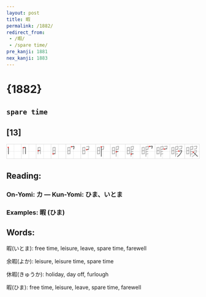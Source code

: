 ```yaml
---
layout: post
title: 暇
permalink: /1882/
redirect_from:
 - /暇/
 - /spare time/
pre_kanji: 1881
nex_kanji: 1883
---
```


# {1882}

## `spare time`

## [13]

<div class="stroke"><img src="../images/E69A87.png" /></div>

## Reading:

### On-Yomi: カ &mdash; Kun-Yomi: ひま、いとま

### Examples: 暇 (ひま)

## Words:

暇(いとま): free time, leisure, leave, spare time, farewell

余暇(よか): leisure, leisure time, spare time

休暇(きゅうか): holiday, day off, furlough

暇(ひま): free time, leisure, leave, spare time, farewell
